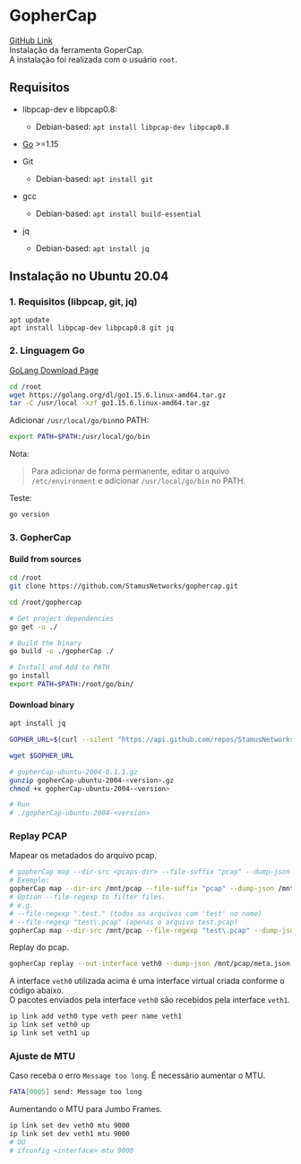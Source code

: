 # GopherCap
[GitHub Link](https://github.com/StamusNetworks/gophercap)  
Instalação da ferramenta GoperCap.  
A instalação foi realizada com o usuário `root`.

## Requisitos
- libpcap-dev e libpcap0.8: 
    - Debian-based: `apt install libpcap-dev libpcap0.8` 

- [Go](https://golang.org/dl/) >=1.15

- Git
    - Debian-based: `apt install git` 

- gcc 
    - Debian-based: `apt install build-essential` 

- jq
    - Debian-based: `apt install jq` 

## Instalação no Ubuntu 20.04

### 1. Requisitos (libpcap, git, jq)
```
apt update
apt install libpcap-dev libpcap0.8 git jq
```

### 2. Linguagem Go
[GoLang Download Page](https://golang.org/dl/)
```bash
cd /root
wget https://golang.org/dl/go1.15.6.linux-amd64.tar.gz
tar -C /usr/local -xzf go1.15.6.linux-amd64.tar.gz
```

Adicionar `/usr/local/go/bin`no PATH:
```bash
export PATH=$PATH:/usr/local/go/bin
```
Nota:
> Para adicionar de forma permanente, editar o arquivo `/etc/environment` e adicionar `/usr/local/go/bin` no PATH.

Teste:
```bash
go version
```

### 3. GopherCap
#### Build from sources
```bash
cd /root
git clone https://github.com/StamusNetworks/gophercap.git

cd /root/gophercap

# Get project dependencies
go get -u ./

# Build the binary
go build -o ./gopherCap ./

# Install and Add to PATH
go install
export PATH=$PATH:/root/go/bin/
```
#### Download binary
```bash
apt install jq

GOPHER_URL=$(curl --silent "https://api.github.com/repos/StamusNetworks/gophercap/releases/latest" | jq -r '.assets[] | select(.name|startswith("gopherCap-ubuntu-2004-")) | .browser_download_url')

wget $GOPHER_URL

# gopherCap-ubuntu-2004-0.1.1.gz
gunzip gopherCap-ubuntu-2004-<version>.gz
chmod +x gopherCap-ubuntu-2004-<version>

# Run
# ./gopherCap-ubuntu-2004-<version>
```


### Replay PCAP
Mapear os metadados do arquivo pcap.
```bash
# gopherCap map --dir-src <pcaps-dir> --file-suffix "pcap" --dump-json <file.meta.json>
# Exemplo:
gopherCap map --dir-src /mnt/pcap --file-suffix "pcap" --dump-json /mnt/pcap/meta.json
# Option --file-regexp to filter files.
# e.g. 
# --file-regexp ".test." (todos os arquivos com 'test' no nome)
# --file-regexp "test\.pcap" (apenas o arquivo test.pcap)
gopherCap map --dir-src /mnt/pcap --file-regexp "test\.pcap" --dump-json /mnt/pcap/teste.meta.json

```

Replay do pcap.
```bash
gopherCap replay --out-interface veth0 --dump-json /mnt/pcap/meta.json
```

A interface `veth0` utilizada acima é uma interface virtual criada conforme o código abaixo.  
O pacotes enviados pela interface `veth0` são recebidos pela interface `veth1`.
```bash
ip link add veth0 type veth peer name veth1
ip link set veth0 up
ip link set veth1 up
```

### Ajuste de MTU

Caso receba o erro `Message too long`. É necessário aumentar o MTU.
```bash
FATA[0005] send: Message too long
```
Aumentando o MTU para Jumbo Frames.
```bash
ip link set dev veth0 mtu 9000
ip link set dev veth1 mtu 9000
# OU
# ifconfig <interface> mtu 9000
```
